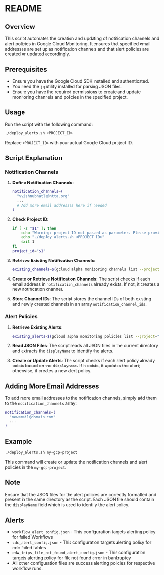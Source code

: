 # README

## Overview
This script automates the creation and updating of notification channels and alert policies in Google Cloud Monitoring. It ensures that specified email addresses are set up as notification channels and that alert policies are created or updated accordingly.

## Prerequisites
- Ensure you have the Google Cloud SDK installed and authenticated.
- You need the `jq` utility installed for parsing JSON files.
- Ensure you have the required permissions to create and update monitoring channels and policies in the specified project.

## Usage
Run the script with the following command:
```bash
./deploy_alerts.sh <PROJECT_ID>
```
Replace `<PROJECT_ID>` with your actual Google Cloud project ID.

## Script Explanation

### Notification Channels
1. **Define Notification Channels**:
    ```bash
    notification_channels=(
      "vvishnubhatla@ntta.org"
      ...
      # Add more email addresses here if needed
    )
    ```

2. **Check Project ID**:
    ```bash
    if [ -z "$1" ]; then
        echo "Warning: project ID not passed as parameter. Please provide project ID as shown below."
        echo "./deploy_alerts.sh <PROJECT_ID>"
        exit 1
    fi
    project_id="$1"
    ```

3. **Retrieve Existing Notification Channels**:
    ```bash
    existing_channels=$(gcloud alpha monitoring channels list --project="$project_id" --format="value(name,labels.email_address)")
    ```

4. **Create or Retrieve Notification Channels**:
    The script checks if each email address in `notification_channels` already exists. If not, it creates a new notification channel.

5. **Store Channel IDs**:
    The script stores the channel IDs of both existing and newly created channels in an array `notification_channel_ids`.

### Alert Policies
1. **Retrieve Existing Alerts**:
    ```bash
    existing_alerts=$(gcloud alpha monitoring policies list --project="$project_id" --format="value(displayName)")
    ```

2. **Read JSON Files**:
    The script reads all JSON files in the current directory and extracts the `displayName` to identify the alerts.

3. **Create or Update Alerts**:
    The script checks if each alert policy already exists based on the `displayName`. If it exists, it updates the alert; otherwise, it creates a new alert policy.

## Adding More Email Addresses
To add more email addresses to the notification channels, simply add them to the `notification_channels` array:
```bash
notification_channels=(
  "newemail@domain.com"
  ...
)
```

## Example
```bash
./deploy_alerts.sh my-gcp-project
```

This command will create or update the notification channels and alert policies in the `my-gcp-project`.

## Note
Ensure that the JSON files for the alert policies are correctly formatted and present in the same directory as the script. Each JSON file should contain the `displayName` field which is used to identify the alert policy.

## Alerts
- `workflow_alert_config.json` - This configuration targets alerting policy for failed Workflows
- `cdc_alert_config.json` - This configuration targets alerting policy for cdc failed tables 
- `edw_trips_file_not_found_alert_config.json` - This configuration targets alerting policy for file not found error in bankruptcy
- All other configuration files are success alerting policies for respective workflow runs.